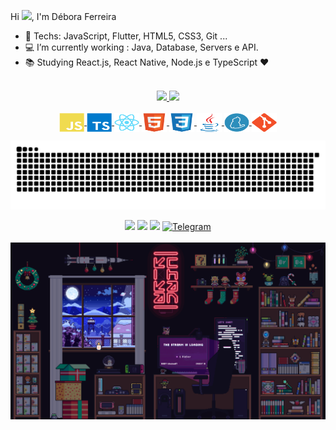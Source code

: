 Hi <img src="https://raw.githubusercontent.com/kaueMarques/kaueMarques/master/hi.gif" width="30px">, I'm  Débora Ferreira</h1>

- :blue_heart: Techs: JavaScript, Flutter, HTML5, CSS3, Git ...
- :computer: I’m currently working : Java, Database, Servers e API.
- :books: Studying React.js, React Native, Node.js e TypeScript :heart:
 <br>
 
 <div>
  
</div>
<div align="center">
 <a href="https://github.com/debora7376">
  <img height="180em" src="https://github-readme-stats.vercel.app/api?username=debora7376&show_icons=true&theme=dracula&include_all_commits=true&count_private=true"/>
  <img height="180em" src="https://github-readme-stats.vercel.app/api/top-langs/?username=debora7376&layout=compact&langs_count=7&theme=dracula"/> <br> <br>
  <img align="center" alt="Devroot-Js" height="30" width="40" src="https://raw.githubusercontent.com/devicons/devicon/master/icons/javascript/javascript-plain.svg">
  <img align="center" alt="Devroot-Ts" height="30" width="40" src="https://raw.githubusercontent.com/devicons/devicon/master/icons/typescript/typescript-plain.svg">
  <img align="center" alt="Devroot-React" height="30" width="40" src="https://raw.githubusercontent.com/devicons/devicon/master/icons/react/react-original.svg">
  <img align="center" alt="Devroot-HTML" height="30" width="40" src="https://raw.githubusercontent.com/devicons/devicon/master/icons/html5/html5-original.svg">
  <img align="center" alt="Devroot-CSS" height="30" width="40" src="https://raw.githubusercontent.com/devicons/devicon/master/icons/css3/css3-original.svg">
 <img align="center" alt="Devroot-CSS" height="30" width="40" src="https://raw.githubusercontent.com/devicons/devicon/master/icons/java/java-original.svg">
  <img align="center" alt="Devroot-CSS" height="30" width="40" src="https://raw.githubusercontent.com/devicons/devicon/master/icons/yarn/yarn-original.svg">
  <img align="center" alt="Devroot-CSS" height="30" width="40" src="https://raw.githubusercontent.com/devicons/devicon/master/icons/git/git-original.svg">
  
</div>
 
   ![github contribution grid snake animation](https://raw.githubusercontent.com/debora7376/debora7376/output/github-contribution-grid-snake.svg)
 
<div align="center">
  <a href="https://www.instagram.com/debora_araujo97" target="_blank"><img src="https://img.shields.io/badge/-Instagram-%23E4405F?style=for-the-badge&logo=instagram&logoColor=white" target="_blank"></a>
  <a href = "mailto:devsouza.root@gmail.com"><img src="https://img.shields.io/badge/-Gmail-%23333?style=for-the-badge&logo=gmail&logoColor=white" target="_blank"></a>
  <a href="https://www.linkedin.com/in/debora7376" target="_blank"><img src="https://img.shields.io/badge/-LinkedIn-%230077B5?style=for-the-badge&logo=linkedin&logoColor=white" target="_blank"></a> 
<a target="_blank" href="https://t.me/debora7376" target="_blank"><img alt="Telegram" src="https://img.shields.io/badge/telegram-%231DA1F2.svg?&style=for-the-badge&logo=telegram&logoColor=white" /></a>
<br><br>
 <div>
  <img align="center" alt="Pixel-Art" width="900" src="https://github.com/Debora7376/Debora7376/blob/master/kikachan87.gif"/>
</div>
 

 
